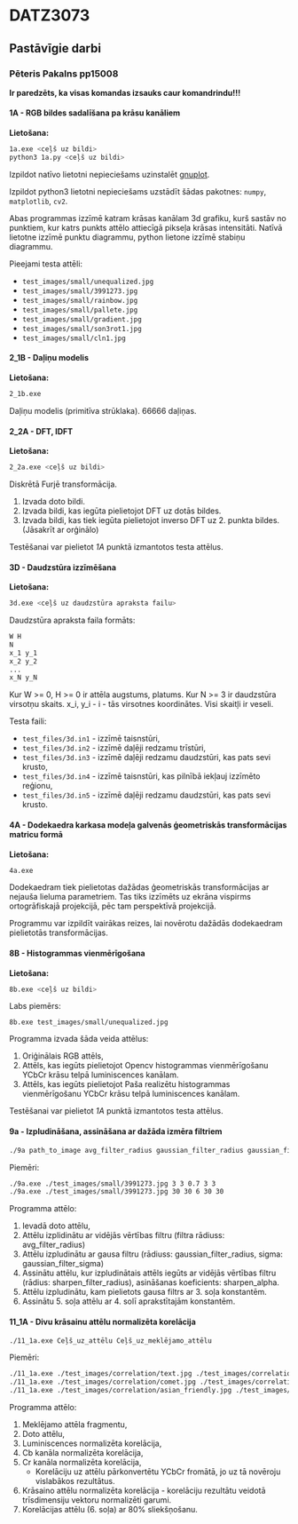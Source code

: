 # DATZ3073
## Pastāvīgie darbi
### Pēteris Pakalns pp15008

**Ir paredzēts, ka visas komandas izsauks caur komandrindu!!!**

#### 1A - RGB bildes sadalīšana pa krāsu kanāliem

__Lietošana:__
```sh
1a.exe <ceļš uz bildi>
python3 1a.py <ceļš uz bildi>
```

Izpildot natīvo lietotni nepieciešams uzinstalēt [gnuplot](http://www.gnuplot.info/).

Izpildot python3 lietotni nepieciešams uzstādīt šādas pakotnes: `numpy`, `matplotlib`, `cv2`.

Abas programmas izzīmē katram krāsas kanālam 3d grafiku, kurš sastāv no punktiem, kur katrs punkts attēlo attiecīgā pikseļa krāsas intensitāti. Natīvā lietotne izzīmē punktu diagrammu, python lietone izzīmē stabiņu diagrammu.

Pieejami testa attēli:
* `test_images/small/unequalized.jpg`
* `test_images/small/3991273.jpg`
* `test_images/small/rainbow.jpg`
* `test_images/small/pallete.jpg`
* `test_images/small/gradient.jpg`
* `test_images/small/son3rot1.jpg`
* `test_images/small/cln1.jpg`

#### 2_1B - Daļiņu modelis

__Lietošana:__
```sh
2_1b.exe
```

Daļiņu modelis (primitīva strūklaka). 66666 daļiņas.

#### 2_2A - DFT, IDFT

__Lietošana:__
```sh
2_2a.exe <ceļš uz bildi>
```

Diskrētā Furjē transformācija.
1) Izvada doto bildi.
2) Izvada bildi, kas iegūta pielietojot DFT uz dotās bildes.
3) Izvada bildi, kas tiek iegūta pielietojot inverso DFT uz 2. punkta bildes. (Jāsakrīt ar orģinālo)

Testēšanai var pielietot *1A* punktā izmantotos testa attēlus.

#### 3D - Daudzstūra izzīmēšana

__Lietošana:__
```sh
3d.exe <ceļš uz daudzstūra apraksta failu>
```

Daudzstūra apraksta faila formāts:
```txt
W H
N
x_1 y_1
x_2 y_2
...
x_N y_N
```
Kur W >= 0, H >= 0 ir attēla augstums, platums. Kur N >= 3 ir daudzstūra virsotņu skaits. x_i, y_i - i - tās virsotnes koordinātes.
Visi skaitļi ir veseli.

Testa faili:
* `test_files/3d.in1` - izzīmē taisnstūri,
* `test_files/3d.in2` - izzīmē daļēji redzamu trīstūri,
* `test_files/3d.in3` - izzīmē daļēji redzamu daudzstūri, kas pats sevi krusto,
* `test_files/3d.in4` - izzīmē taisnstūri, kas pilnībā iekļauj izzīmēto reģionu,
* `test_files/3d.in5` - izzīmē daļēji redzamu daudzstūri, kas pats sevi krusto.

#### 4A - Dodekaedra karkasa modeļa galvenās ģeometriskās transformācijas matricu formā

__Lietošana:__
```sh
4a.exe
```

Dodekaedram tiek pielietotas dažādas ģeometriskās transformācijas ar nejauša lieluma parametriem.
Tas tiks izzīmēts uz ekrāna vispirms ortogrāfiskajā projekcijā, pēc tam perspektīvā projekcijā.

Programmu var izpildīt vairākas reizes, lai novērotu dažādās dodekaedram pielietotās transformācijas.

#### 8B - Histogrammas vienmērīgošana

__Lietošana:__
```sh
8b.exe <ceļš uz bildi>
```

Labs piemērs:
```
8b.exe test_images/small/unequalized.jpg
```

Programma izvada šāda veida attēlus:
1) Oriģinālais RGB attēls,
2) Attēls, kas iegūts pielietojot Opencv histogrammas vienmērīgošanu YCbCr krāsu telpā luminiscences kanālam.
3) Attēls, kas iegūts pielietojot Paša realizētu histogrammas vienmērīgošanu YCbCr krāsu telpā luminiscences kanālam.

Testēšanai var pielietot *1A* punktā izmantotos testa attēlus.


#### 9a - Izpludināšana, assināšana ar dažāda izmēra filtriem

```sh
./9a path_to_image avg_filter_radius gaussian_filter_radius gaussian_filter_sigma sharpen_filter_radius sharpen_alpha
```

Piemēri:
```sh
./9a.exe ./test_images/small/3991273.jpg 3 3 0.7 3 3
./9a.exe ./test_images/small/3991273.jpg 30 30 6 30 30
```

Programma attēlo:
1. Ievadā doto attēlu,
2. Attēlu izplidinātu ar vidējās vērtības filtru (filtra rādiuss: avg_filter_radius)
3. Attēlu izpludinātu ar gausa filtru (rādiuss: gaussian_filter_radius, sigma: gaussian_filter_sigma)
4. Assinātu attēlu, kur izpludinātais attēls iegūts ar vidējās vērtības filtru (rādius: sharpen_filter_radius), 
   asināšanas koeficients: sharpen_alpha.
5. Attēlu izpludinātu, kam pielietots gausa filtrs ar 3. soļa konstantēm.
6. Assinātu 5. soļa attēlu ar 4. solī aprakstītajām konstantēm.


#### 11_1A - Divu krāsainu attēlu normalizēta korelācija

```sh
./11_1a.exe Ceļš_uz_attēlu Ceļš_uz_meklējamo_attēlu
```

Piemēri:
```sh
./11_1a.exe ./test_images/correlation/text.jpg ./test_images/correlation/a.jpg
./11_1a.exe ./test_images/correlation/comet.jpg ./test_images/correlation/comet_search.jpg
./11_1a.exe ./test_images/correlation/asian_friendly.jpg ./test_images/correlation/asian_friendly_part.jpg
```

Programma attēlo:
1. Meklējamo attēla fragmentu,
2. Doto attēlu,
3. Luminiscences normalizēta korelācija,
4. Cb kanāla normalizēta korelācija,
5. Cr kanāla normalizēta korelācija, 
	* Korelāciju uz attēlu pārkonvertētu YCbCr fromātā, jo uz tā novēroju vislabākos rezultātus.
6. Krāsaino attēlu normalizēta korelācija - korelāciju rezultātu veidotā trīsdimensiju vektoru normalizēti garumi.
7. Korelācijas attēlu (6. soļa) ar 80% sliekšņošanu.
